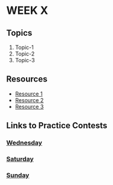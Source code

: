# WEEK X

## Topics

1. Topic-1
2. Topic-2
3. Topic-3

## Resources

- [Resource 1](#)
- [Resource 2](#)
- [Resource 3](#)

## Links to Practice Contests

### [Wednesday](#)

### [Saturday](#)

### [Sunday](#)
